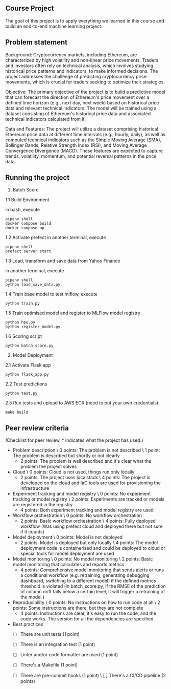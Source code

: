 ## Course Project

The goal of this project is to apply everything we learned
in this course and build an end-to-end machine learning project.

## Problem statement

Background:
Cryptocurrency markets, including Ethereum, are characterized by high volatility and non-linear price movements. Traders and investors often rely on technical analysis, which involves studying historical price patterns and indicators, to make informed decisions. The project addresses the challenge of predicting cryptocurrency price movements, which is crucial for traders seeking to optimize their strategies.

Objective:
The primary objective of the project is to build a predictive model that can forecast the direction of Ethereum's price movement over a defined time horizon (e.g., next day, next week) based on historical price data and relevant technical indicators. The model will be trained using a dataset consisting of Ethereum's historical price data and associated technical indicators calculated from it.

Data and Features:
The project will utilize a dataset comprising historical Ethereum price data at different time intervals (e.g., hourly, daily), as well as computed technical indicators such as the Simple Moving Average (SMA), Bollinger Bands, Relative Strength Index (RSI), and Moving Average Convergence Divergence (MACD). These features are expected to capture trends, volatility, momentum, and potential reversal patterns in the price data.

## Running the project


1. Batch Score

1.1 Build Environment

in bash, execute
```
pipenv shell
docker compose build
docker compose up
```

1.2 Activate prefect
in another terminal, execute
```
pipenv shell
prefect server start
```

1.3 Load, transform and save data from Yahoo Finance

in another terminal, execute
```
pipenv shell
python load_save_data.py
```

1.4 Train base model to test mlflow, execute
```
python train.py
```

1.5 Train optimised model and register to MLFlow model registry
```
python hpo.py
python register_model.py
```

1.6 Scoring script
```
python batch_score.py
```


2. Model Deployment

2.1 Activate Flask app
```
python flask_app.py
```

2.2 Test predictions
```
python test.py
```

2.5 Run tests and upload to AWS ECR (need to put your own credentials)

```
make build
```




## Peer review criteria

(Checklist for peer review, * indicates what the project has used.)

* Problem description
    \ 0 points: The problem is not described
    \ 1 point: The problem is described but shortly or not clearly 
    * 2 points: The problem is well described and it's clear what the problem the project solves
* Cloud
    \ 0 points: Cloud is not used, things run only locally
    * 2 points: The project uses localstack
    \ 4 points: The project is developed on the cloud and IaC tools are used for provisioning the infrastructure
* Experiment tracking and model registry
    \ 0 points: No experiment tracking or model registry
    \ 2 points: Experiments are tracked or models are registered in the registry
    * 4 points: Both experiment tracking and model registry are used
* Workflow orchestration
    \ 0 points: No workflow orchestration
    * 2 points: Basic workflow orchestration
    \ 4 points: Fully deployed workflow 
    (Was using prefect cloud and deployed there but not sure if it counts)
* Model deployment
    \ 0 points: Model is not deployed
    * 2 points: Model is deployed but only locally
    \ 4 points: The model deployment code is containerized and could be deployed to cloud or special tools for model deployment are used
* Model monitoring
    \ 0 points: No model monitoring
    \ 2 points: Basic model monitoring that calculates and reports metrics
    * 4 points: Comprehensive model monitoring that sends alerts or runs a conditional workflow (e.g. retraining, generating debugging dashboard, switching to a different model) if the defined metrics threshold is violated
    (in batch_score.py, if the RMSE of the prediction of column drift falls below a certain level, it will trigger a retraining of the model )
* Reproducibility
    \ 0 points: No instructions on how to run code at all
    \ 2 points: Some instructions are there, but they are not complete
    * 4 points: Instructions are clear, it's easy to run the code, and the code works. The version for all the dependencies are specified.
* Best practices
    * [ ] There are unit tests (1 point)
    * [ ] There is an integration test (1 point)
    * [ ] Linter and/or code formatter are used (1 point)
    * [ ] There's a Makefile (1 point)
    * [ ] There are pre-commit hooks (1 point)
    \ [ ] There's a CI/CD pipeline (2 points)



